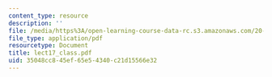 ```yaml
---
content_type: resource
description: ''
file: /media/https%3A/open-learning-course-data-rc.s3.amazonaws.com/20-462j-molecular-principles-of-biomaterials-spring-2006/35048cc845ef65e54340c21d15566e32_lect17_class.pdf
file_type: application/pdf
resourcetype: Document
title: lect17_class.pdf
uid: 35048cc8-45ef-65e5-4340-c21d15566e32
---
```

